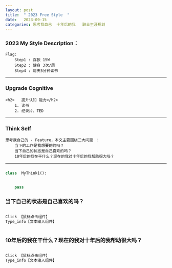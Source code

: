 ```yaml
---
layout: post
title:  " 2023 Free Style  "
date:   2023-09-15 
categories: 思考我自己  十年后的我   职业生涯规划
---
```

### 2023  My Style   Description：
	Flag:
		Step1 : 存款 15W 
		Step2 : 健身 3次/周
		Step4 : 每天5分钟读书



---
###  Upgrade Cognitive 
	<h2>   提升认知 能力</h2>
		1. 读书
		2. 纪录片、TED





---
### Think Self
    思考我自己的 - Feature，本文主要围绕三大问题 ： 
        当下的工作是我想要的的吗？ 
        当下自己的状态是自己喜欢的吗？
        10年后的我在干什么？现在的我对十年后的我帮助很大吗？


---

<h3>  </h3>



```python
class  MyThink1():
    

    pass


```



<h3> 当下自己的状态是自己喜欢的吗？</h3>

```python

Click 【鼠标点击组件】 
Type_info【文本输入组件】  



```


<h3> 10年后的我在干什么？现在的我对十年后的我帮助很大吗？</h3>


```python

Click 【鼠标点击组件】 
Type_info【文本输入组件】  



```
